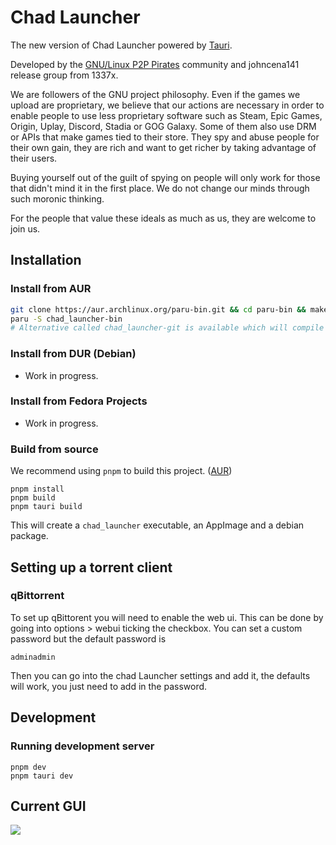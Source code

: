 # Chad Launcher

The new version of Chad Launcher powered by [Tauri](https://tauri.studio).

Developed by the [GNU/Linux P2P Pirates](https://matrix.to/#/!SlYhhmreXjJylcsjfn:tedomum.net?via=matrix.org&via=tedomum.net) community and johncena141 release group from 1337x.

We are followers of the GNU project philosophy. Even if the games we upload are proprietary, we believe that our actions are necessary in order to enable people to use less proprietary software such as Steam, Epic Games, Origin, Uplay, Discord, Stadia or GOG Galaxy. Some of them also use DRM or APIs that make games tied to their store. They spy and abuse people for their own gain, they are rich and want to get richer by taking advantage of their users.

Buying yourself out of the guilt of spying on people will only work for those that didn't mind it in the first place. We do not change our minds through such moronic thinking.

For the people that value these ideals as much as us, they are welcome to join us.

## Installation

### Install from AUR

```sh
git clone https://aur.archlinux.org/paru-bin.git && cd paru-bin && makepkg -si
paru -S chad_launcher-bin
# Alternative called chad_launcher-git is available which will compile every update from latest commit. Not recommended for regular use.
```

### Install from DUR (Debian)

- Work in progress.

### Install from Fedora Projects

- Work in progress.

### Build from source

We recommend using `pnpm` to build this project. ([AUR](https://aur.archlinux.org/packages/pnpm/))

```
pnpm install
pnpm build
pnpm tauri build
```

This will create a `chad_launcher` executable, an AppImage and a debian package.

## Setting up a torrent client
### qBittorrent
To set up qBittorent you will need to enable the web ui.
This can be done by going into options > webui ticking the checkbox. 
You can set a custom password but the default password is 
```
adminadmin
```
Then you can go into the chad Launcher settings and add it, the defaults will work, you just need to add in the password.

## Development

### Running development server

```
pnpm dev
pnpm tauri dev
```

## Current GUI
<img src="https://i.postimg.cc/fRtHc5cM/test.png"/>
